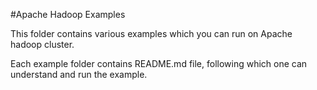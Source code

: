 #Apache Hadoop Examples

This folder contains various examples which you can run on Apache hadoop cluster.

Each example folder contains README.md file, following which one can understand and run the example. 
